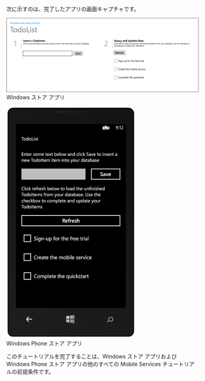
次に示すのは、完了したアプリの画面キャプチャです。

![](./media/mobile-services-windows-universal-get-started/mobile-quickstart-completed.png) <br/>Windows ストア アプリ

![](./media/mobile-services-windows-universal-get-started/mobile-quickstart-completed-wp8.png) <br/>Windows Phone ストア アプリ

このチュートリアルを完了することは、Windows ストア アプリおよび Windows Phone ストア アプリの他のすべての Mobile Services チュートリアルの前提条件です。

<!---HONumber=July15_HO3-->
